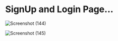 # SignUp and Login Page...

![Screenshot (144)](https://github.com/brahmanand09/SignUp_Login/assets/123508275/d8095727-5a31-4de7-af48-a24f6c800a35)


![Screenshot (145)](https://github.com/brahmanand09/SignUp_Login/assets/123508275/a49df5a2-348c-4cbc-89f8-5ff82e00c404)

